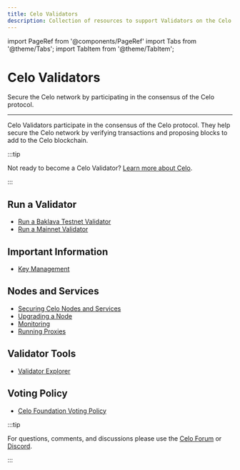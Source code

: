 ```yaml
---
title: Celo Validators
description: Collection of resources to support Validators on the Celo network.
---
```


import PageRef from '@components/PageRef'
import Tabs from '@theme/Tabs';
import TabItem from '@theme/TabItem';

# Celo Validators

Secure the Celo network by participating in the consensus of the Celo protocol.

---

Celo Validators participate in the consensus of the Celo protocol. They help secure the Celo network by verifying transactions and proposing blocks to add to the Celo blockchain.

:::tip

Not ready to become a Celo Validator? [Learn more about Celo](/).

:::

## Run a Validator

- [Run a Baklava Testnet Validator](/what-is-celo/about-celo-l1/validator/run/baklava)
- [Run a Mainnet Validator](/what-is-celo/about-celo-l1/validator/run/mainnet)

## Important Information

- [Key Management](/what-is-celo/about-celo-l1/validator/key-management/summary)

## Nodes and Services

- [Securing Celo Nodes and Services](/what-is-celo/about-celo-l1/validator/security)
- [Upgrading a Node](/what-is-celo/about-celo-l1/validator/node-upgrade)
- [Monitoring](/what-is-celo/about-celo-l1/validator/monitoring)
- [Running Proxies](/what-is-celo/about-celo-l1/validator/proxy)

## Validator Tools

- [Validator Explorer](/what-is-celo/about-celo-l1/validator/validator-explorer)

## Voting Policy

- [Celo Foundation Voting Policy](/what-is-celo/about-celo-l1/validator/celo-foundation-voting-policy)

:::tip

For questions, comments, and discussions please use the [Celo Forum](https://forum.celo.org/) or [Discord](https://chat.celo.org/).

:::
